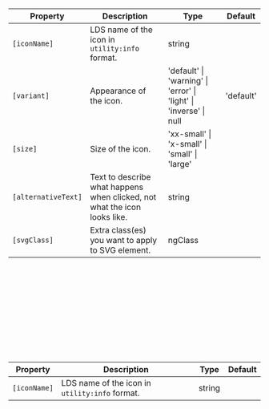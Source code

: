 # <ngl-icon>

| Property | Description | Type | Default |
| -------- | ----------- | ---- | ------- |
| `[iconName]` | LDS name of the icon in `utility:info` format. | string | |
| `[variant]` | Appearance of the icon. |  'default' \| 'warning' \| 'error' \| 'light' \| 'inverse' \| null | 'default' |
| `[size]` | Size of the icon. | 'xx-small' \| 'x-small' \| 'small' \| 'large' | |
| `[alternativeText]` | Text to describe what happens when clicked, not what the icon looks like. | string | |
| `[svgClass]` | Extra class(es) you want to apply to SVG element. | ngClass | |


# <svg nglIconName>

| Property | Description | Type | Default |
| -------- | ----------- | ---- | ------- |
| `[iconName]` | LDS name of the icon in `utility:info` format. | string | |
